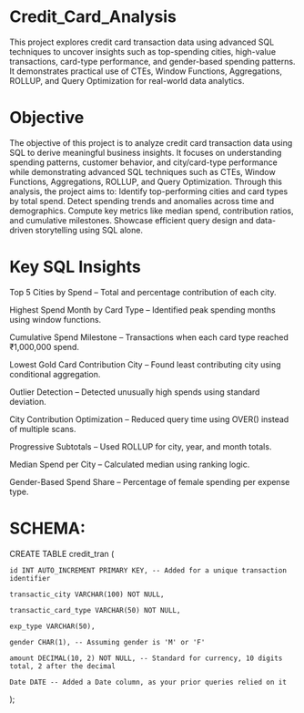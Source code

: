 # Credit_Card_Analysis
This project explores credit card transaction data using advanced SQL techniques to uncover insights such as top-spending cities, high-value transactions, card-type performance, and gender-based spending patterns. It demonstrates practical use of CTEs, Window Functions, Aggregations, ROLLUP, and Query Optimization for real-world data analytics.



# Objective
The objective of this project is to analyze credit card transaction data using SQL to derive meaningful business insights.
It focuses on understanding spending patterns, customer behavior, and city/card-type performance while demonstrating advanced SQL techniques such as CTEs, Window Functions, Aggregations, ROLLUP, and Query Optimization.
Through this analysis, the project aims to:
Identify top-performing cities and card types by total spend.
Detect spending trends and anomalies across time and demographics.
Compute key metrics like median spend, contribution ratios, and cumulative milestones.
Showcase efficient query design and data-driven storytelling using SQL alone.

# Key SQL Insights
Top 5 Cities by Spend – Total and percentage contribution of each city.

Highest Spend Month by Card Type – Identified peak spending months using window functions.

Cumulative Spend Milestone – Transactions when each card type reached ₹1,000,000 spend.

Lowest Gold Card Contribution City – Found least contributing city using conditional aggregation.

Outlier Detection – Detected unusually high spends using standard deviation.

City Contribution Optimization – Reduced query time using OVER() instead of multiple scans.

Progressive Subtotals – Used ROLLUP for city, year, and month totals.

Median Spend per City – Calculated median using ranking logic.

Gender-Based Spend Share – Percentage of female spending per expense type.


# SCHEMA:

CREATE TABLE credit_tran (

    id INT AUTO_INCREMENT PRIMARY KEY, -- Added for a unique transaction identifier
    
    transactic_city VARCHAR(100) NOT NULL,
    
    transactic_card_type VARCHAR(50) NOT NULL,
    
    exp_type VARCHAR(50),
    
    gender CHAR(1), -- Assuming gender is 'M' or 'F'
    
    amount DECIMAL(10, 2) NOT NULL, -- Standard for currency, 10 digits total, 2 after the decimal
    
    Date DATE -- Added a Date column, as your prior queries relied on it
    
);
